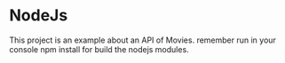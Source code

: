 # NodeJs
This project is an example about an API of Movies.
remember run in your console npm install for build the  nodejs modules.
